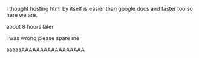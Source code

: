 I thought hosting html by itself is easier than google docs and faster too so here we are. 



about 8 hours later

i was wrong
please spare me


aaaaaAAAAAAAAAAAAAAAAA
